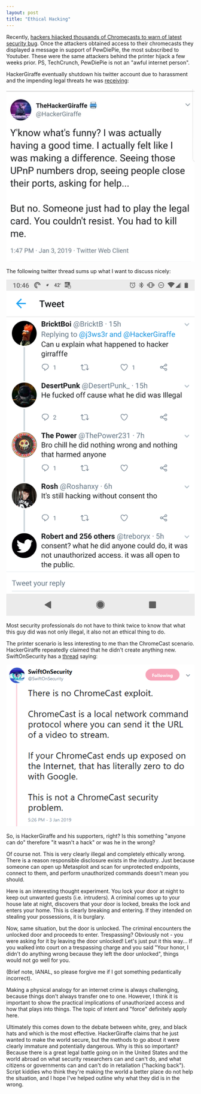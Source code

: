 ```yaml
---
layout: post
title: "Ethical Hacking"
---
```


Recently, [hackers hijacked thousands of Chromecasts to warn of latest security bug](https://techcrunch.com/2019/01/02/chromecast-bug-hackers-havoc/). Once the attackers obtained access to their chromecasts they displayed a message in support of PewDiePie, the most subscribed to Youtuber. These were the same attackers behind the printer hijack a few weeks prior. PS, TechCrunch, PewDiePie is not an "awful internet person".

HackerGiraffe eventually shutdown his twitter account due to harassment and the impending legal threats he was [receiving](https://twitter.com/RachetTwitta/status/1080809552264814592/photo/1):

[![alt text]( ../images/hackgiraffe_1.jpg "hover over text")]( ../images/hackgiraffe_1.jpg)

The following twitter thread sums up what I want to discuss nicely:

[![alt text]( ../images/twitter_1.png "hover over text")]( ../images/twitter_1.png)

Most security professionals do not have to think twice to know that what this guy did was not only illegal, it also not an ethical thing to do.

The printer scenario is less interesting to me than the ChromeCast scenario. HackerGiraffe repeatedly claimed that he didn't create anything new. SwiftOnSecurity has a [thread](https://twitter.com/SwiftOnSecurity/status/1080998885877780480) saying:

[![alt text]( ../images/swiftonsecurity.PNG "hover over text")]( ../images/swiftonsecurity.PNG)

So, is HackerGiraffe and his supporters, right? Is this something "anyone can do" therefore "it wasn't a hack" or was he in the wrong?

Of course not. This is very clearly illegal and completely ethically wrong. There is a reason responsible disclosure exists in the industry. Just because someone can open up Metasploit and scan for unprotected endpoints, connect to them, and perform unauthorized commands doesn't mean you should.

Here is an interesting thought experiment. You lock your door at night to keep out unwanted guests (i.e. intruders). A criminal comes up to your house late at night, discovers that your door is locked, breaks the lock and enters your home. This is clearly breaking and entering. If they intended on stealing your possessions, it is burglary.

Now, same situation, but the door is unlocked. The criminal encounters the unlocked door and proceeds to enter. Trespassing? Obviously not - you were asking for it by leaving the door unlocked! Let's just put it this way... If you walked into court on a trespassing charge and you said "Your honor, I didn't do anything wrong because they left the door unlocked", things would not go well for you.

(Brief note, IANAL, so please forgive me if I got something pedantically incorrect).

Making a physical analogy for an internet crime is always challenging, because things don't always transfer one to one. However, I think it is important to show the practical implications of unauthorized access and how that plays into things. The topic of intent and "force" definitely apply here.

Ultimately this comes down to the debate between white, grey, and black hats and which is the most effective. HackerGiraffe claims that he just wanted to make the world secure, but the methods to go about it were clearly immature and potentially dangerous. Why is this so important? Because there is a great legal battle going on in the United States and the world abroad on what security researchers can and can't do, and what citizens or governments can and can't do in retaliation ("hacking back"). Script kiddies who think they're making the world a better place do not help the situation, and I hope I've helped outline why what they did is in the wrong.